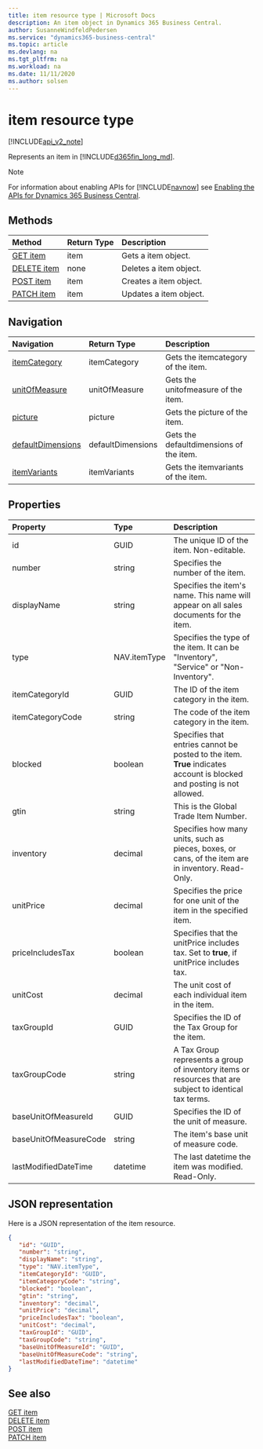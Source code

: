 ```yaml
---
title: item resource type | Microsoft Docs
description: An item object in Dynamics 365 Business Central.
author: SusanneWindfeldPedersen
ms.service: "dynamics365-business-central"
ms.topic: article
ms.devlang: na
ms.tgt_pltfrm: na
ms.workload: na
ms.date: 11/11/2020
ms.author: solsen
---
```


# item resource type

[!INCLUDE[api_v2_note](../../includes/api_v2_note.md)]

Represents an item in [!INCLUDE[d365fin_long_md](../../includes/d365fin_long_md.md)].

> [!NOTE]  
> For information about enabling APIs for [!INCLUDE[navnow](../../includes/navnow_md.md)] see [Enabling the APIs for Dynamics 365 Business Central](../enabling-apis-for-dynamics-nav.md).

## Methods
| Method | Return Type|Description |
|:--------------------|:-----------|:-------------------------|
|[GET item](../api/dynamics_item_Get.md)|item|Gets a item object.|
|[DELETE item](../api/dynamics_item_Delete.md)|none|Deletes a item object.|
|[POST item](../api/dynamics_item_Create.md)|item|Creates a item object.|
|[PATCH item](../api/dynamics_item_Update.md)|item|Updates a item object.|

## Navigation

| Navigation |Return Type| Description |    
|:----------|:----------|:-----------------|
|[itemCategory](dynamics_itemcategory.md)|itemCategory |Gets the itemcategory of the item.|
|[unitOfMeasure](dynamics_unitofmeasure.md)|unitOfMeasure |Gets the unitofmeasure of the item.|
|[picture](dynamics_picture.md)|picture |Gets the picture of the item.|
|[defaultDimensions](dynamics_defaultdimensions.md)|defaultDimensions |Gets the defaultdimensions of the item.|
|[itemVariants](dynamics_itemvariants.md)|itemVariants |Gets the itemvariants of the item.|


## Properties

| Property           | Type   |Description     |
|:-------------------|:-------|:---------------|
|id|GUID|The unique ID of the item. Non-editable.|
|number|string|Specifies the number of the item.|
|displayName|string|Specifies the item's name. This name will appear on all sales documents for the item.|
|type|NAV.itemType|Specifies the type of the item. It can be "Inventory", "Service" or "Non-Inventory".|
|itemCategoryId|GUID|The ID of the item category in the item.|
|itemCategoryCode|string|The code of the item category in the item.|
|blocked|boolean|Specifies that entries cannot be posted to the item. **True** indicates account is blocked and posting is not allowed.|
|gtin|string|This is the Global Trade Item Number. |
|inventory|decimal|Specifies how many units, such as pieces, boxes, or cans, of the item are in inventory. Read-Only.|
|unitPrice|decimal|Specifies the price for one unit of the item in the specified item.|
|priceIncludesTax|boolean|Specifies that the unitPrice includes tax. Set to **true**, if unitPrice includes tax.|
|unitCost|decimal|The unit cost of each individual item in the item.|
|taxGroupId|GUID|Specifies the ID of the Tax Group for the item. |
|taxGroupCode|string|A Tax Group represents a group of inventory items or resources that are subject to identical tax terms.|
|baseUnitOfMeasureId|GUID|Specifies the ID of the unit of measure.|
|baseUnitOfMeasureCode|string|The item's base unit of measure code.|
|lastModifiedDateTime|datetime|The last datetime the item was modified. Read-Only.|


## JSON representation

Here is a JSON representation of the item resource.


```json
{
   "id": "GUID",
   "number": "string",
   "displayName": "string",
   "type": "NAV.itemType",
   "itemCategoryId": "GUID",
   "itemCategoryCode": "string",
   "blocked": "boolean",
   "gtin": "string",
   "inventory": "decimal",
   "unitPrice": "decimal",
   "priceIncludesTax": "boolean",
   "unitCost": "decimal",
   "taxGroupId": "GUID",
   "taxGroupCode": "string",
   "baseUnitOfMeasureId": "GUID",
   "baseUnitOfMeasureCode": "string",
   "lastModifiedDateTime": "datetime"
}
```
## See also

[GET item](../api/dynamics_item_Get.md)   
[DELETE item](../api/dynamics_item_Delete.md)   
[POST item](../api/dynamics_item_Create.md)   
[PATCH item](../api/dynamics_item_Update.md)   

